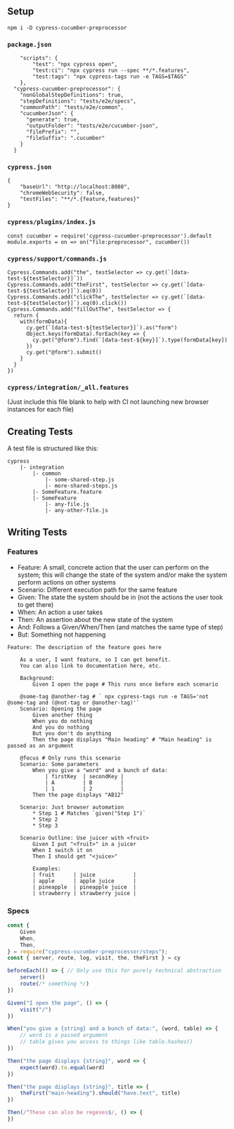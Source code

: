 ## Setup

`npm i -D cypress-cucumber-preprocessor`

### `package.json`

```
    "scripts": {
        "test": "npx cypress open",
        "test:ci": "npx cypress run --spec **/*.features",
        "test:tags": "npx cypress-tags run -e TAGS=$TAGS"
    },
  "cypress-cucumber-preprocessor": {
    "nonGlobalStepDefinitions": true,
    "stepDefinitions": "tests/e2e/specs",
    "commonPath": "tests/e2e/common",
    "cucumberJson": {
      "generate": true,
      "outputFolder": "tests/e2e/cucumber-json",
      "filePrefix": "",
      "fileSuffix": ".cucumber"
    }
  }

```

### `cypress.json`

```
{
    "baseUrl": "http://localhost:8080",
    "chromeWebSecurity": false,
    "testFiles": "**/*.{feature,features}"
}
```

### `cypress/plugins/index.js`

```
const cucumber = require('cypress-cucumber-preprocessor').default
module.exports = on => on("file:preprocessor", cucumber())
```

### `cypress/support/commands.js`

```
Cypress.Commands.add("the", testSelector => cy.get(`[data-test-${testSelector}]`))
Cypress.Commands.add("theFirst", testSelector => cy.get(`[data-test-${testSelector}]`).eq(0))
Cypress.Commands.add("clickThe", testSelector => cy.get(`[data-test-${testSelector}]`).eq(0).click())
Cypress.Commands.add("fillOutThe", testSelector => {
  return {
    with(formData){
      cy.get(`[data-test-${testSelector}]`).as("form")
      Object.keys(formData).forEach(key => {
        cy.get("@form").find(`[data-test-${key}]`).type(formData[key])
      })
      cy.get("@form").submit()
    }
  }
})
```

### `cypress/integration/_all.features`

(Just include this file blank to help with CI not launching new browser instances for each file)

## Creating Tests

A test file is structured like this:

```
cypress
    |- integration
        |- common
            |- some-shared-step.js
            |- more-shared-steps.js
        |- SomeFeature.feature
        |- SomeFeature
            |- any-file.js
            |- any-other-file.js
```

## Writing Tests

### Features

* Feature: A small, concrete action that the user can perform on the system; this will change the state of the system and/or make the system perform actions on other systems
* Scenario: Different execution path for the same feature
* Given: The state the system should be in (not the actions the user took to get there)
* When: An action a user takes
* Then: An assertion about the new state of the system
* And: Follows a Given/When/Then (and matches the same type of step)
* But: Something not happening

```gherkin
Feature: The description of the feature goes here

    As a user, I want feature, so I can get benefit.
    You can also link to documentation here, etc.

    Background:
        Given I open the page # This runs once before each scenario

    @some-tag @another-tag # ` npx cypress-tags run -e TAGS='not @some-tag and (@not-tag or @another-tag)'`
    Scenario: Opening the page
        Given another thing
        When you do nothing
        And you do nothing
        But you don't do anything
        Then the page displays "Main heading" # "Main heading" is passed as an argument

    @focus # Only runs this scenario
    Scenario: Some parameters
        When you give a "word" and a bunch of data:
            | firstKey  | secondKey |
            | A         | B         |
            | 1         | 2         |
        Then the page displays "AB12"

    Scenario: Just browser automation
        * Step 1 # Matches `given("Step 1")`
        * Step 2
        * Step 3

    Scenario Outline: Use juicer with <fruit>
        Given I put "<fruit>" in a juicer
        When I switch it on
        Then I should get "<juice>"

        Examples:
        | fruit      | juice            |
        | apple      | apple juice      |
        | pineapple  | pineapple juice  |
        | strawberry | strawberry juice |
```

### Specs

```js
const {
    Given
    When,
    Then,
} = require("cypress-cucumber-preprocessor/steps");
const { server, route, log, visit, the, theFirst } = cy

beforeEach(() => { // Only use this for purely technical abstraction
    server()
    route(/* something */)
})

Given("I open the page", () => {
    visit("/")
})

When("you give a {string} and a bunch of data:", (word, table) => {
    // word is a passed argument
    // table gives you access to things like table.hashes()
})

Then("the page displays {string}", word => {
    expect(word).to.equal(word)
})

Then("the page displays {string}", title => {
    theFirst("main-heading").should("have.text", title)
})

Then(/^These can also be regexes$/, () => {
})
```
